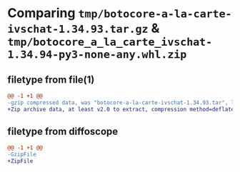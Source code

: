 # Comparing `tmp/botocore-a-la-carte-ivschat-1.34.93.tar.gz` & `tmp/botocore_a_la_carte_ivschat-1.34.94-py3-none-any.whl.zip`

## filetype from file(1)

```diff
@@ -1 +1 @@
-gzip compressed data, was "botocore-a-la-carte-ivschat-1.34.93.tar", last modified: Sat Apr 27 01:00:53 2024, max compression
+Zip archive data, at least v2.0 to extract, compression method=deflate
```

## filetype from diffoscope

```diff
@@ -1 +1 @@
-GzipFile
+ZipFile
```

